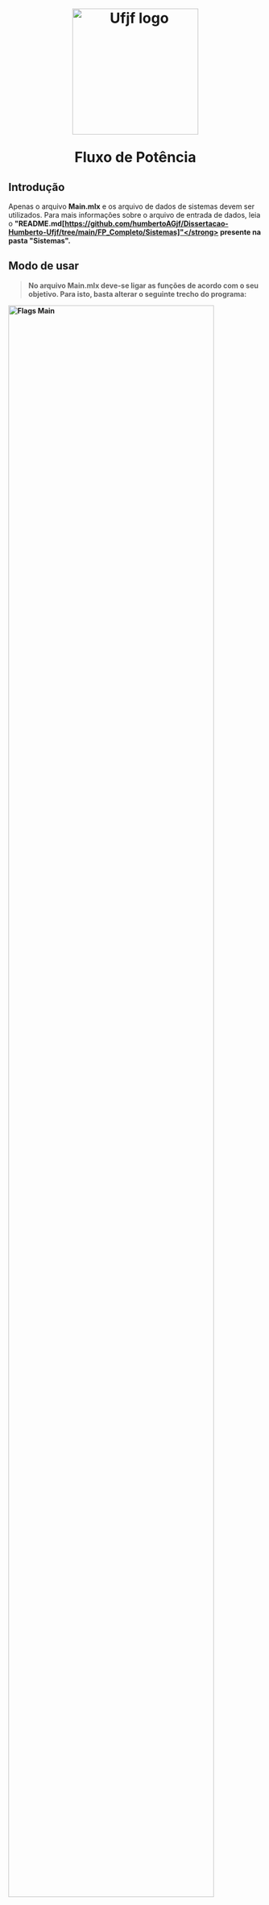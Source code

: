 

<h1 align="center">
  <img src="https://github.com/humbertoAGjf/Dissertacao-Humberto-Ufjf/blob/main/Imagens/Logo_da_UFJF.png" alt="Ufjf logo" width="250"/>
<p>   </p>
<p> Fluxo de Potência </p>
</h1>

## Introdução

Apenas o arquivo <strong>Main.mlx</strong> e os arquivo de dados de sistemas devem ser utilizados. Para mais informações sobre o arquivo de entrada de dados, leia o <strong>"README.md[https://github.com/humbertoAGjf/Dissertacao-Humberto-Ufjf/tree/main/FP_Completo/Sistemas]"</strong> presente na pasta <strong>"Sistemas"</strong>.


## Modo de usar

> No arquivo <strong>Main.mlx</strong> deve-se ligar as funções de acordo com o seu objetivo. Para isto, basta alterar o seguinte trecho do programa:
<img src="https://github.com/humbertoAGjf/Dissertacao-Humberto-Ufjf/blob/main/Imagens/Imagem1.png" alt="Flags Main" width="90%"/>

> Para cada função ativada, pode ser necessário alterar alguns de seus parâmetros. Abaixo é apresentado um exemplo para o fluxo de potência, no qual pode ser escolhido se será ou não considerado o controle de tensão, flatstart, controle secundário de frequência (CAG) e controle primário de frequência (Governor). Além disso, ainda podem ser feitas alterações nos passos de convergência do FP.
<img src="https://github.com/humbertoAGjf/Dissertacao-Humberto-Ufjf/blob/main/Imagens/Imagem2.png" alt="Flags Main" width="90%"/>

> Para selecionar o arquivo de sistema que será utilizado, basta trocar o seu nome na aba "Sistema Utilizado nas Análises":
<img src="https://github.com/humbertoAGjf/Dissertacao-Humberto-Ufjf/blob/main/Imagens/Imagem3.png" alt="Flags Main" width="90%"/>

